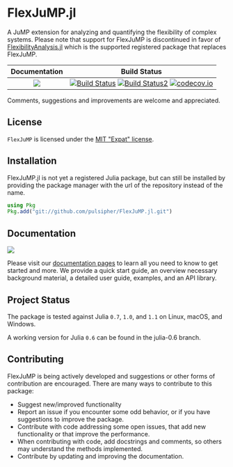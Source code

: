 # FlexJuMP.jl

A JuMP extension for analyzing and quantifying the flexibility of complex systems.
Please note that support for FlexJuMP is discontinued in favor of [FlexibilityAnalysis.jl](https://github.com/pulsipher/FlexibilityAnalysis.jl) which is the supported registered package that replaces FlexJuMP.

| **Documentation**                                                               | **Build Status**                                                                                |
|:-------------------------------------------------------------------------------:|:-----------------------------------------------------------------------------------------------:|
| [![](https://img.shields.io/badge/docs-latest-blue.svg)](https://pulsipher.github.io/FlexJuMP.jl/dev) | [![Build Status](https://travis-ci.org/pulsipher/FlexJuMP.jl.svg?branch=master)](https://travis-ci.org/pulsipher/FlexJuMP.jl) [![Build Status2](https://ci.appveyor.com/api/projects/status/github/pulsipher/FlexJuMP.jl?branch=master&svg=true)](https://ci.appveyor.com/project/pulsipher/FlexJuMP-jl) [![codecov.io](http://codecov.io/github/pulsipher/FlexJuMP.jl/coverage.svg?branch=master)](http://codecov.io/github/pulsipher/FlexJuMP.jl?branch=master) |

Comments, suggestions and improvements are welcome and appreciated.

## License
`FlexJuMP` is licensed under the [MIT "Expat" license](./LICENSE.md).

## Installation
FlexJuMP.jl is not yet a registered Julia package, but can still be installed by providing the package manager
with the url of the repository instead of the name.

```julia
using Pkg
Pkg.add("git://github.com/pulsipher/FlexJuMP.jl.git")
```

## Documentation
[![](https://img.shields.io/badge/docs-latest-blue.svg)](https://pulsipher.github.io/FlexJuMP.jl/dev)

Please visit our [documentation pages](https://pulsipher.github.io/FlexJuMP.jl/dev) to learn all you need to know to get started and more. We provide
a quick start guide, an overview necessary background material, a detailed user guide, examples, and
an API library.

## Project Status

The package is tested against Julia `0.7`, `1.0`, and `1.1` on Linux, macOS, and Windows.

A working version for Julia `0.6` can be found in the julia-0.6 branch.

## Contributing
FlexJuMP is being actively developed and suggestions or other forms of contribution are encouraged.
There are many ways to contribute to this package:

- Suggest new/improved functionality
- Report an issue if you encounter some odd behavior, or if you have suggestions to improve the package.
- Contribute with code addressing some open issues, that add new functionality or that improve the performance.
- When contributing with code, add docstrings and comments, so others may understand the methods implemented.
- Contribute by updating and improving the documentation.
